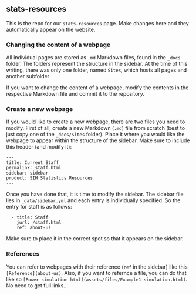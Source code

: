 ## stats-resources

This is the repo for our `stats-resources` page. Make changes here and they automatically appear on the website.

### Changing the content of a webpage

All individual pages are stored as `.md` Markdown files, found in the `_docs` folder. The folders represent the structure in the sidebar. At the time of this writing, there was only one folder, named `Sites`, which hosts all pages and another subfolder

If you want to change the content of a webpage, modify the contents in the respective Markdown file and commit it to the repository. 

### Create a new webpage

If you would like to create a new webpage, there are two files you need to modify. First of all, create a new Markdown (`.md`) file from scratch (best to just copy one of the `_docs/Sites` folder). Place it where you would like the webpage to appear within the structure of the sidebar. Make sure to include this header (and modify it):

```
---
title: Current Staff
permalink: staff.html
sidebar: sidebar
product: SIH Statistics Resources
---
``` 

Once you have done that, it is time to modify the sidebar. The sidebar file lies in `_data/sidebar.yml` and each entry is individually specified. So the entry for staff is as follows:

```
  - title: Staff
    jurl: /staff.html
    ref: about-us
```

Make sure to place it in the correct spot so that it appears on the sidebar.

### References

You can refer to webpages with their reference (`ref` in the sidebar) like this `[Reference](about-us)`. Also, if you want to refernce a file, you can do that like so `[Power simulation html](assets/files/Example1-simulation.html)`. No need to get full links...